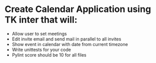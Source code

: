 # Create Calendar  Application using TK inter that will:
 - Allow user to set meetings 
 - Edit invite email and send mail in parallel to all invites
 - Show event in calendar with date from current timezone 
 - Write unittests for your code 
 - Pylint score should be 10 for all files

